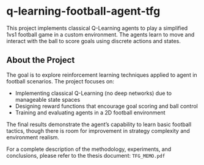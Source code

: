 # q-learning-football-agent-tfg
This project implements classical Q-Learning agents to play a simplified 1vs1 football game in a custom environment. The agents learn to move and interact with the ball to score goals using discrete actions and states.

## About the Project

The goal is to explore reinforcement learning techniques applied to agent in football scenarios. The project focuses on:

- Implementing classical Q-Learning (no deep networks) due to manageable state spaces  
- Designing reward functions that encourage goal scoring and ball control  
- Training and evaluating agents in a 2D football environment  

The final results demonstrate the agent’s capability to learn basic football tactics, though there is room for improvement in strategy complexity and environment realism.

For a complete description of the methodology, experiments, and conclusions, please refer to the thesis document: `TFG_MEMO.pdf`
